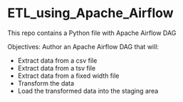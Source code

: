 # ETL_using_Apache_Airflow
This repo contains a Python file with Apache Airflow DAG

Objectives:
Author an Apache Airflow DAG that will:
- Extract data from a csv file
- Extract data from a tsv file
- Extract data from a fixed width file
- Transform the data
- Load the transformed data into the staging area

